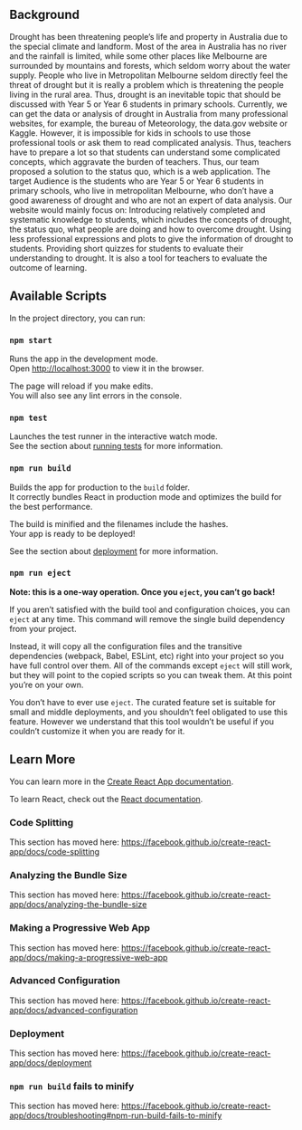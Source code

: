 ## Background
Drought has been threatening people’s life and property in Australia due to the special climate and landform. Most of the area in Australia has no river and the rainfall is limited, while some other places like Melbourne are surrounded by mountains and forests, which seldom worry about the water supply. People who live in Metropolitan Melbourne seldom directly feel the threat of drought but it is really a problem which is threatening the people living in the rural area. 
Thus, drought is an inevitable topic that should be discussed with Year 5 or Year 6 students in primary schools. Currently, we can get the data or analysis of drought in Australia from many professional websites, for example, the bureau of Meteorology, the data.gov website or Kaggle. However, it is impossible for kids in schools to use those professional tools or ask them to read complicated analysis. Thus, teachers have to prepare a lot so that students can understand some complicated concepts, which aggravate the burden of teachers.
Thus, our team proposed a solution to the status quo, which is a web application. The target Audience is the students who are Year 5 or Year 6 students in primary schools, who live in metropolitan Melbourne, who don’t have a good awareness of drought and who are not an expert of data analysis. Our website would mainly focus on:
Introducing relatively completed and systematic knowledge to students, which includes the concepts of drought, the status quo, what people are doing and how to overcome drought.
Using less professional expressions and plots to give the information of drought to students.
Providing short quizzes for students to evaluate their understanding to drought. It is also a tool for teachers to evaluate the outcome of learning.

## Available Scripts

In the project directory, you can run:

### `npm start`

Runs the app in the development mode.<br />
Open [http://localhost:3000](http://localhost:3000) to view it in the browser.

The page will reload if you make edits.<br />
You will also see any lint errors in the console.

### `npm test`

Launches the test runner in the interactive watch mode.<br />
See the section about [running tests](https://facebook.github.io/create-react-app/docs/running-tests) for more information.

### `npm run build`

Builds the app for production to the `build` folder.<br />
It correctly bundles React in production mode and optimizes the build for the best performance.

The build is minified and the filenames include the hashes.<br />
Your app is ready to be deployed!

See the section about [deployment](https://facebook.github.io/create-react-app/docs/deployment) for more information.

### `npm run eject`

**Note: this is a one-way operation. Once you `eject`, you can’t go back!**

If you aren’t satisfied with the build tool and configuration choices, you can `eject` at any time. This command will remove the single build dependency from your project.

Instead, it will copy all the configuration files and the transitive dependencies (webpack, Babel, ESLint, etc) right into your project so you have full control over them. All of the commands except `eject` will still work, but they will point to the copied scripts so you can tweak them. At this point you’re on your own.

You don’t have to ever use `eject`. The curated feature set is suitable for small and middle deployments, and you shouldn’t feel obligated to use this feature. However we understand that this tool wouldn’t be useful if you couldn’t customize it when you are ready for it.

## Learn More

You can learn more in the [Create React App documentation](https://facebook.github.io/create-react-app/docs/getting-started).

To learn React, check out the [React documentation](https://reactjs.org/).

### Code Splitting

This section has moved here: https://facebook.github.io/create-react-app/docs/code-splitting

### Analyzing the Bundle Size

This section has moved here: https://facebook.github.io/create-react-app/docs/analyzing-the-bundle-size

### Making a Progressive Web App

This section has moved here: https://facebook.github.io/create-react-app/docs/making-a-progressive-web-app

### Advanced Configuration

This section has moved here: https://facebook.github.io/create-react-app/docs/advanced-configuration

### Deployment

This section has moved here: https://facebook.github.io/create-react-app/docs/deployment

### `npm run build` fails to minify

This section has moved here: https://facebook.github.io/create-react-app/docs/troubleshooting#npm-run-build-fails-to-minify

